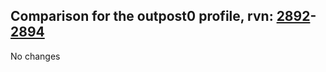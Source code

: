 ## Comparison for the outpost0 profile, rvn: [2892](https://github.com/PRO100KatYT/FortniteProfileRevisions/tree/main/profiles/outpost0/2892%20outpost0.json)-[2894](https://github.com/PRO100KatYT/FortniteProfileRevisions/tree/main/profiles/outpost0/2894%20outpost0.json)

No changes
